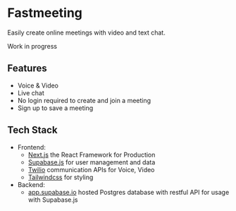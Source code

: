 # Fastmeeting

Easily create online meetings with video and text chat.

Work in progress

## Features

- Voice & Video
- Live chat
- No login required to create and join a meeting
- Sign up to save a meeting

## Tech Stack

- Frontend:
  - [Next.js](https://nextjs.org) the React Framework for Production
  - [Supabase.js](https://supabase.io/docs/library/getting-started) for user management and data
  - [Twilio](https://www.twilio.com) communication APIs for Voice, Video
  - [Tailwindcss](https://tailwindcss.com) for styling
- Backend:
  - [app.supabase.io](https://app.supabase.io/) hosted Postgres database with restful API for usage with Supabase.js